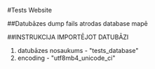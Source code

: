 #Tests Website

##Datubāzes dump fails atrodas database mapē

##INSTRUKCIJA IMPORTĒJOT DATUBĀZI
1. datubāzes nosaukums - "tests_database"
2. encoding - "utf8mb4_unicode_ci"
